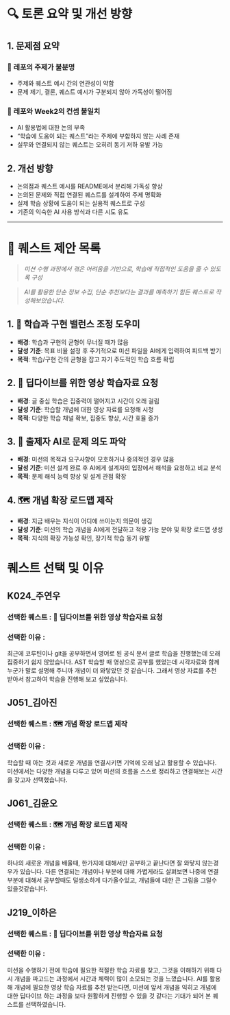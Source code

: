 
# 🔍 토론 요약 및 개선 방향

## 1. 문제점 요약

### 📌 레포의 주제가 불분명

* 주제와 퀘스트 예시 간의 연관성이 약함
* 문제 제기, 결론, 퀘스트 예시가 구분되지 않아 가독성이 떨어짐

### 📌 레포와 Week2의 컨셉 불일치

* AI 활용법에 대한 논의 부족
* “학습에 도움이 되는 퀘스트”라는 주제에 부합하지 않는 사례 존재
* 실무와 연결되지 않는 퀘스트는 오히려 동기 저하 유발 가능

## 2. 개선 방향

* 논의점과 퀘스트 예시를 README에서 분리해 가독성 향상
* 논의된 문제와 직접 연결된 퀘스트를 설계하여 주제 명확화
* 실제 학습 상황에 도움이 되는 실용적 퀘스트로 구성
* 기존의 익숙한 AI 사용 방식과 다른 시도 유도

---

# 🧭 퀘스트 제안 목록

> *미션 수행 과정에서 겪은 어려움을 기반으로, 학습에 직접적인 도움을 줄 수 있도록 구성*

> *AI를 활용한 단순 정보 수집, 단순 추천보다는 결과를 예측하기 힘든 퀘스트로 작성해보았습니다.*

## 1. 🧮 학습과 구현 밸런스 조정 도우미

* **배경**: 학습과 구현의 균형이 무너질 때가 많음
* **달성 기준**: 목표 비율 설정 후 주기적으로 미션 파일을 AI에게 입력하여 피드백 받기
* **목적**: 학습/구현 간의 균형을 잡고 자기 주도적인 학습 흐름 확립

## 2. 🎥 딥다이브를 위한 영상 학습자료 요청

* **배경**: 글 중심 학습은 집중력이 떨어지고 시간이 오래 걸림
* **달성 기준**: 학습할 개념에 대한 영상 자료를 요청해 시청
* **목적**: 다양한 학습 채널 확보, 집중도 향상, 시간 효율 증가

## 3. 🧠 출제자 AI로 문제 의도 파악

* **배경**: 미션의 목적과 요구사항이 모호하거나 중의적인 경우 많음
* **달성 기준**: 미션 설계 완료 후 AI에게 설계자의 입장에서 해석을 요청하고 비교 분석
* **목적**: 문제 해석 능력 향상 및 설계 관점 확장

## 4. 🗺️ 개념 확장 로드맵 제작

* **배경**: 지금 배우는 지식이 어디에 쓰이는지 의문이 생김
* **달성 기준**: 미션의 학습 개념을 AI에게 전달하고 적용 가능 분야 및 확장 로드맵 생성
* **목적**: 지식의 확장 가능성 확인, 장기적 학습 동기 유발


# 퀘스트 선택 및 이유

## K024_주연우

### 선택한 퀘스트 : **🎥 딥다이브를 위한 영상 학습자료 요청**

### 선택한 이유 :

최근에 코루틴이나 git을 공부하면서 영어로 된 공식 문서 글로 학습을 진행했는데 오래 집중하기 쉽지 않았습니다. AST 학습할 때 영상으로 공부를 했었는데 시각자료와 함께 누군가 말로 설명해 주니까 개념이 더 와닿았던 것 같습니다. 그래서 영상 자료를 추천 받아서 참고하여 학습을 진행해 보고 싶었습니다.

## J051_김아진

### 선택한 퀘스트 :  🗺️ 개념 확장 로드맵 제작

### 선택한 이유 :

학습할 때 아는 것과 새로운 개념을 연결시키면 기억에 오래 남고 활용할 수 있습니다. 미션에서는 다양한 개념을 다루고 있어 미션의 흐름을 스스로 정리하고 연결해보는 시간을 갖고자 선택했습니다.

## J061_김윤오

### 선택한 퀘스트 : 🗺️ 개념 확장 로드맵 제작

### 선택한 이유 :

하나의 새로운 개념을 배울때, 한가지에 대해서만 공부하고 끝난다면 잘 와닿지 않는경우가 있습니다. 다른 연결되는 개념이나 부분에 대해 가볍게라도 살펴보면 나중에 연결부분에 대해서 공부할때도 덜생소하게 다가올수있고, 개념들에 대한 큰 그림을 그릴수 있을것같습니다.

## J219_이하은

### 선택한 퀘스트 : **🎥 딥다이브를 위한 영상 학습자료 요청**

### 선택한 이유 :

미션을 수행하기 전에 학습에 필요한 적절한 학습 자료를 찾고, 그것을 이해하기 위해 다시 개념을 파고드는 과정에서 시간과 체력이 많이 소모되는 것을 느꼈습니다. AI를 활용해 개념에 필요한 영상 학습 자료를 추천 받는다면, 미션에 앞서 개념을 익히고 개념에 대한 딥다이브 하는 과정을 보다 원활하게 진행할 수 있을 것 같다는 기대가 되어 본 퀘스트를 선택하였습니다.
